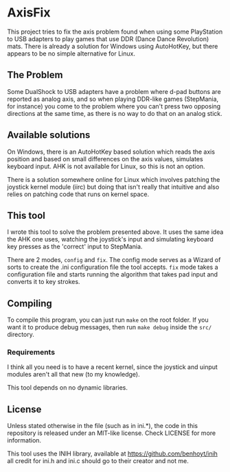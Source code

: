 # AxisFix

This project tries to fix the axis problem found when using some PlayStation to USB adapters to play games that use DDR (Dance Dance Revolution) mats. There is already a solution for Windows using AutoHotKey, but there appears to be no simple alternative for Linux.

## The Problem

Some DualShock to USB adapters have a problem where d-pad buttons are reported as analog axis, and so when playing DDR-like games (StepMania, for instance) you come to the problem where you can't press two opposing directions at the same time, as there is no way to do that on an analog stick.

## Available solutions

On Windows, there is an AutoHotKey based solution which reads the axis position and based on small differences on the axis values, simulates keyboard input. AHK is not available for Linux, so this is not an option.

There is a solution somewhere online for Linux which involves patching the joystick kernel module (iirc) but doing that isn't really that intuitive and also relies on patching code that runs on kernel space.

## This tool

I wrote this tool to solve the problem presented above. It uses the same idea the AHK one uses, watching the joystick's input and simulating keyboard key presses as the 'correct' input to StepMania.

There are 2 modes, `config` and `fix`. The config mode serves as a Wizard of sorts to create the .ini configuration file the tool accepts.
`fix` mode takes a configuration file and starts running the algorithm that takes pad input and converts it to key strokes.

## Compiling

To compile this program, you can just run `make` on the root folder. If you want it to produce debug messages, then run `make debug` inside the `src/` directory.

### Requirements

I think all you need is to have a recent kernel, since the joystick and uinput modules aren't all that new (to my knowledge).

This tool depends on no dynamic libraries.

## License

Unless stated otherwise in the file (such as in ini.*), the code in this repository is released under an MIT-like license. Check LICENSE for more information.

This tool uses the INIH library, available at https://github.com/benhoyt/inih all credit for ini.h and ini.c should go to their creator and not me.
